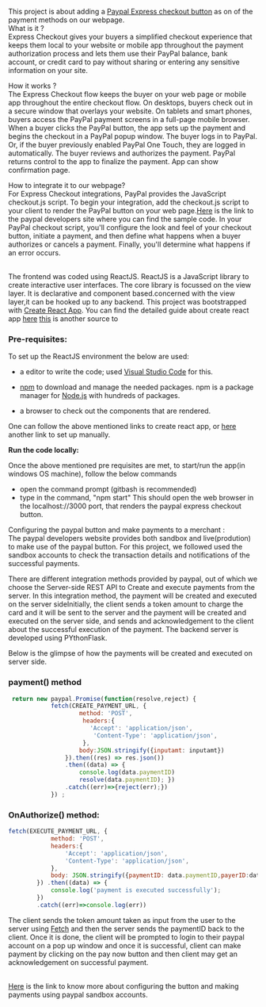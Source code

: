 
This project is about adding a [Paypal Express checkout button](https://developer.paypal.com/docs/integration/direct/express-checkout/integration-jsv4/) as on of the payment methods on our webpage. 
<br> What is it ? <br>
Express Checkout gives your buyers a simplified checkout experience that keeps them local to your website or mobile app throughout the payment authorization process and lets them use their PayPal balance, bank account, or credit card to pay without sharing or entering any sensitive information on your site.

How it works ? <br>
The Express Checkout flow keeps the buyer on your web page or mobile app throughout the entire checkout flow. On desktops, buyers check out in a secure window that overlays your website. On tablets and smart phones, buyers access the PayPal payment screens in a full-page mobile browser. When a buyer clicks the PayPal button, the app sets up the payment and begins the checkout in a PayPal popup window. The buyer logs in to PayPal. Or, if the buyer previously enabled PayPal One Touch, they are logged in automatically. The buyer reviews and authorizes the payment. PayPal returns control to the app to finalize the payment. App can show confirmation page.

How to integrate it to our webpage? </br>
For Express Checkout integrations, PayPal provides the JavaScript checkout.js script. To begin your integration, add the checkout.js script to your client to render the PayPal button on your web page.[Here](https://developer.paypal.com/docs/integration/direct/express-checkout/integration-jsv4/add-paypal-button/) is the link to the paypal developers site where you can find the sample code. 
In your PayPal checkout script, you'll configure the look and feel of your checkout button, initiate a payment, and then define what happens when a buyer authorizes or cancels a payment. Finally, you'll determine what happens if an error occurs. <br/> <br/>

The frontend was coded using ReactJS. ReactJS is a JavaScript library to create interactive user interfaces. The core library is focussed on the view layer. It is declarative and component based.concerned with the view layer,it can be hooked up to any backend. This project was bootstrapped with [Create React App](https://github.com/facebook/create-react-app/blob/master/README.md#creating-an-app).
You can find the detailed guide about create react app [here](https://github.com/facebookincubator/create-react-app/blob/master/packages/react-scripts/template/README.md)
[this](https://www.tutorialspoint.com/reactjs/reactjs_environment_setup.htm) is another source to 

### Pre-requisites:

To set up the ReactJS environment the below are used:

- a editor to write the code; used [Visual Studio Code](https://code.visualstudio.com/) for this.

- [npm](https://www.npmjs.com/) to download and manage the needed packages. npm is a package manager for [Node.js](https://www.tutorialspoint.com/nodejs/nodejs_introduction.htm) with hundreds of packages.

- a browser to check out the components that are rendered. 

One can follow the above mentioned links to create react app, or [here](https://www.tutorialspoint.com/reactjs/reactjs_environment_setup.htm) another link to set up manually. 

**Run the code locally:** <br/>

Once the above mentioned pre requisites are met, to start/run the app(in windows OS machine), follow the below commands 
- open the command prompt (gitbash is recommended)
- type in the command, "npm start"
This should open the web browser in the localhost://3000 port, that renders the paypal express checkout button. <br/>

Configuring the paypal button and make payments to a merchant : <br/>
The paypal developers website provides both sandbox and live(prodution) to make use of the paypal button. For this project, we followed used the sandbox accounts to check the transaction details and notifications of the successful payments. 


There are different integration methods provided by paypal, out of which we choose the Server-side REST API to Create and execute payments from the server. In this integration method, the payment will be created and executed on the server sideInitially, the client sends a token amount to charge the card and it will be sent to the server and the payment will be created and executed on the server side, and sends and acknowledgement to the client about the successful execution of the payment. The backend server is developed using PYthonFlask. 

Below is the glimpse of how the payments will be created and executed on server side. 

### payment() method
```javascript
 return new paypal.Promise(function(resolve,reject) {
            fetch(CREATE_PAYMENT_URL, {
                    method: 'POST',
                     headers:{
                       'Accept': 'application/json',
                        'Content-Type': 'application/json',
                     },
                    body:JSON.stringify({inputamt: inputamt})
                }).then((res) => res.json())
                .then((data) => {
                    console.log(data.paymentID)
                    resolve(data.paymentID); })
                .catch((err)=>{reject(err);})
            }) ;
```

### OnAuthorize() method: 
```javascript
fetch(EXECUTE_PAYMENT_URL, {
            method: 'POST',
            headers:{
                'Accept': 'application/json',
                'Content-Type': 'application/json',
            },
            body: JSON.stringify({paymentID: data.paymentID,payerID:data.payerID}),
        }) .then((data) => { 
            console.log('payment is executed successfully');    
        })
        .catch((err)=>console.log(err))
   ```

The client sends the token amount taken as input from the user to the server using [Fetch](https://developer.mozilla.org/en-US/docs/Web/API/Fetch_API) and then the server sends the paymentID back to the client. Once it is done, the client will be prompted to login to their paypal account on a pop up window and once it is successful, client can make payment by clicking on the pay now button and then client may get an acknowledgement on successful payment.  <br/> <br/>

[Here](https://medium.com/@swathikanduri/add-paypal-express-checkout-button-to-your-webpage-using-reactjs-3d9bb07cb38b) is the link to know more about configuring the button and making payments using paypal sandbox accounts.  <br/>



